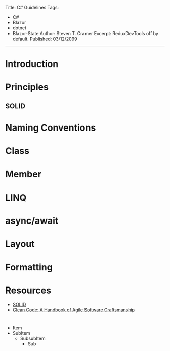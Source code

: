 Title: C# Guidelines
Tags: 
  - C# 
  - Blazor 
  - dotnet 
  - Blazor-State
Author: Steven T. Cramer
Excerpt: ReduxDevTools off by default. 
Published: 03/12/2099
---

# Introduction
# Principles
## SOLID
# Naming Conventions
# Class 
# Member
# LINQ
# async/await
# Layout
# Formatting
# Resources
* [SOLID](https://en.wikipedia.org/wiki/SOLID_(object-oriented_design)) 
* [Clean Code: A Handbook of Agile Software Craftsmanship](https://www.amazon.com/Clean-Code-Handbook-Software-Craftsmanship/dp/0132350882)
# 

* Item
 * SubItem
     * SubsubItem
         * Sub

